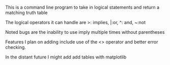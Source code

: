 This is a command line program to take in logical statements and return a matching truth table

The logical operators it can handle are >: implies, |:or, ^: and, ~:not

Noted bugs are the inability to use imply multiple times without parentheses

Features I plan on adding include use of the <> operator and better error checking.

In the distant future I might add add tables with matplotlib